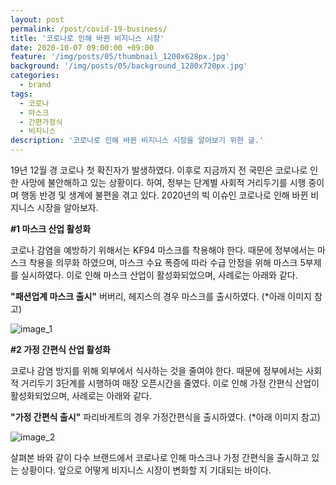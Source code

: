 ```yaml
---
layout: post
permalink: /post/covid-19-business/
title: '코로나로 인해 바뀐 비지니스 시장'
date: 2020-10-07 09:00:00 +09:00
feature: '/img/posts/05/thumbnail_1200x628px.jpg'
background: '/img/posts/05/background_1280x720px.jpg'
categories:
  - brand
tags:
  - 코로나
  - 마스크
  - 간편가정식
  - 비지니스
description: '코로나로 인해 바뀐 비지니스 시장을 알아보기 위한 글.'
---
```


19년 12월 경 코로나 첫 확진자가 발생하였다.
이후로 지금까지 전 국민은 코로나로 인한 사망에 불안해하고 있는 상황이다.
하여, 정부는 단계별 사회적 거리두기를 시행 중이며 행동 반경 및 생계에 불편을 겪고 있다.
2020년의 빅 이슈인 코로나로 인해 바뀐 비지니스 시장을 알아보자.

**#1 마스크 산업 활성화**

코로나 감염을 예방하기 위해서는 KF94 마스크를 착용해야 한다.
때문에 정부에서는 마스크 착용을 의무화 하였으며, 마스크 수요 폭증에 따라 수급 안정을 위해 마스크 5부제를 실시하였다.
이로 인해 마스크 산업이 활성화되었으며, 사례로는 아래와 같다.

**"패션업계 마스크 출시"**
버버리, 헤지스의 경우 마스크를 출시하였다. (*아래 이미지 참고)

![image_1](https://ifh.cc/g/x9g21y.png)

**#2 가정 간편식 산업 활성화**

코로나 감염 방지를 위해 외부에서 식사하는 것을 줄여야 한다.
때문에 정부에서는 사회적 거리두기 3단계를 시행하여 매장 오픈시간을 줄였다.
이로 인해 가정 간편식 산업이 활성화되었으며, 사례로는 아래와 같다.

**"가정 간편식 출시"**
파리바게트의 경우 가정간편식을 출시하였다. (*아래 이미지 참고)

![image_2](https://ifh.cc/g/c8ytQj.jpg)

살펴본 바와 같이 다수 브랜드에서 코로나로 인해 마스크나 가정 간편식을 출시하고 있는 상황이다.
앞으로 어떻게 비지니스 시장이 변화할 지 기대되는 바이다.
